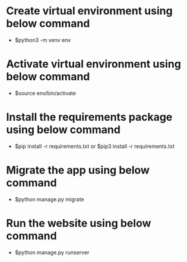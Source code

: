 # Create virtual environment using below command
- $python3 -m venv env

# Activate virtual environment using below command
- $source env/bin/activate

# Install the requirements package using below command
- $pip install -r requirements.txt or $pip3 install -r requirements.txt

# Migrate the app using below command
- $python manage.py migrate

# Run the website using below command
- $python manage.py runserver
